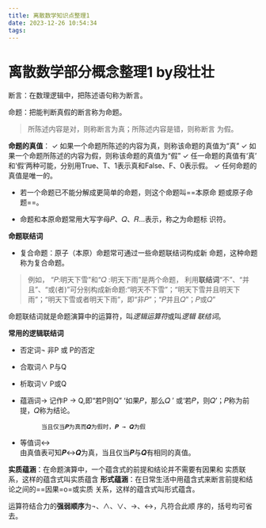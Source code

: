 ```yaml
---
title: 离散数学知识点整理1
date: 2023-12-26 10:54:34
tags:
---
```

# 离散数学部分概念整理1 by段壮壮
断言：在数理逻辑中，把陈述语句称为断言。

命题：把能判断真假的断言称为命题。

>所陈述内容是对，则称断言为真；所陈述内容是错，则称断言 为假。

**命题的真值**：
✓ 如果一个命题所陈述的内容为真，则称该命题的真值为“真”
✓ 如果一个命题所陈述的内容为假，则称该命题的真值为“假”
✓ 任一命题的真值有‘真’ 和‘假’两种可能，分别用True、T、1表示真和False、F、0表示假。
✓ 任何命题的真值是唯一的。



* 若一个命题已不能分解成更简单的命题，则这个命题叫==本原命
题或原子命题==。

* 命题和本原命题常用大写字母𝑃、𝑄、𝑅…表示，称之为命题标
识符。

**命题联结词**
- 复合命题：原子（本原）命题常可通过一些命题联结词构成新
命题，这种命题称为复合命题。

>例如，
“𝑃:明天下雪”和“𝑄 :明天下雨”是两个命题，
利用**联结词**“不”、“并且”、“或(者)”可分别构成新命题:“明天不下雪”；“明天下雪并且明天下雨”；“明天下雪或者明天下雨”，即“非𝑃”；“𝑃并且𝑄”；𝑃或𝑄”


命题联结词就是命题演算中的运算符，叫*逻辑运算符*或叫*逻辑
联结词*。

**常用的逻辑联结词**
- 否定词¬			非P  或  P的否定
- 合取词∧	    P与Q
- 析取词∨		P或Q
- 蕴涵词→		记作P -> Q,即“若P则Q”
			‘如果𝑃，那么𝑄 ’
			或‘若𝑃，则𝑄’；𝑃称为前提，𝑄称为结论。

			当且仅当𝑷为真而𝑸为假时，𝑷 → 𝑸为假
- 等值词↔		
	由真值表可知𝑷↔𝑸为真，当且仅当𝑷与𝑸有相同的真值。
	
**实质蕴涵**：在命题演算中，一个蕴含式的前提和结论并不需要有因果和
实质联系，这样的蕴含式叫实质蕴含
**形式蕴涵**：在日常生活中用蕴含式来断言前提和结论之间的==因果=o=或实质
关系，这样的蕴含式叫形式蕴含。


运算符结合力的**强弱顺序**为¬、∧、∨、→、↔，凡符合此顺
序的，括号均可省去。
